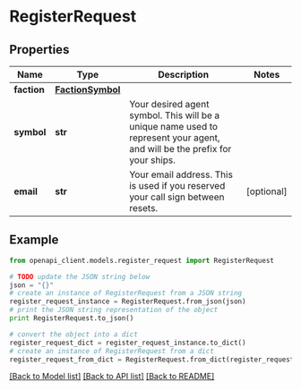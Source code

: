 # RegisterRequest


## Properties
Name | Type | Description | Notes
------------ | ------------- | ------------- | -------------
**faction** | [**FactionSymbol**](FactionSymbol.md) |  | 
**symbol** | **str** | Your desired agent symbol. This will be a unique name used to represent your agent, and will be the prefix for your ships. | 
**email** | **str** | Your email address. This is used if you reserved your call sign between resets. | [optional] 

## Example

```python
from openapi_client.models.register_request import RegisterRequest

# TODO update the JSON string below
json = "{}"
# create an instance of RegisterRequest from a JSON string
register_request_instance = RegisterRequest.from_json(json)
# print the JSON string representation of the object
print RegisterRequest.to_json()

# convert the object into a dict
register_request_dict = register_request_instance.to_dict()
# create an instance of RegisterRequest from a dict
register_request_from_dict = RegisterRequest.from_dict(register_request_dict)
```
[[Back to Model list]](../README.md#documentation-for-models) [[Back to API list]](../README.md#documentation-for-api-endpoints) [[Back to README]](../README.md)


